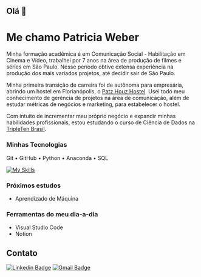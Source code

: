 ## Olá 🙂
# Me chamo Patricia Weber 

Minha formação acadêmica é em Comunicação Social - Habilitação em Cinema e Vídeo, trabalhei por 7 anos na área de produção de filmes e séries em São Paulo. Nesse período obtive extensa experiência na produção dos mais variados projetos, até decidir sair de São Paulo.

Minha primeira transição de carreira foi de autônoma para empresária, abrindo um hostel em Florianópolis, o <a href="https://patzhouz.com">Patz Houz Hostel</a>. Usei todo meu conhecimento de gerência de projetos na área de comunicação, além de estudar métricas de negócios e marketing, para estabelecer o hostel.

Com intuito de incrementar meu próprio negócio e expandir minhas habilidades profissionais, estou estudando o curso de Ciência de Dados na <a href="https://tripleten.com">TripleTen Brasil</a>. 

###  Minhas Tecnologias
Git • GitHub • Python • Anaconda • SQL

[![My Skills](https://skillicons.dev/icons?i=git,github,python,anaconda)](https://skillicons.dev)

###  Próximos estudos
- Aprendizado de Máquina

###  Ferramentas do meu dia-a-dia
- Visual Studio Code
- Notion

## Contato

[![Linkedin Badge](https://img.shields.io/badge/-Patricia%20Weber-00875f?style=flat-square&logo=Linkedin&logoColor=white&link=https://www.linkedin.com/in/patweber0/)](https://www.linkedin.com/in/patweber0)
[![Gmail Badge](https://img.shields.io/badge/-pat@patzhouz.com-00875f?style=flat-square&logo=Gmail&logoColor=white&link=mailto:pat@patzhouz.com)](mailto:pat@patzhouz.com)
